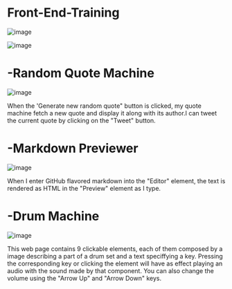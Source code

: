 # Front-End-Training
![image](https://user-images.githubusercontent.com/61989219/124346793-7b741480-dbe9-11eb-9b4f-37e91ae9195c.png)

![image](https://user-images.githubusercontent.com/61989219/124346819-a65e6880-dbe9-11eb-9048-0ca776555978.png)

# -Random Quote Machine
![image](https://user-images.githubusercontent.com/61989219/124346857-e291c900-dbe9-11eb-9a6d-79446805f504.png)

When the 'Generate new random quote" button is clicked, my quote machine fetch a new quote and display it along with its author.I can tweet the current quote by clicking on the "Tweet" button.

# -Markdown Previewer
![image](https://user-images.githubusercontent.com/61989219/124347277-6d73c300-dbec-11eb-980a-551763b27f65.png)

When I enter GitHub flavored markdown into the "Editor" element, the text is rendered as HTML in the "Preview" element as I type.

# -Drum Machine
![image](https://user-images.githubusercontent.com/61989219/124347265-5b922000-dbec-11eb-8f90-015ed317685b.png)

This web page contains 9 clickable elements, each of them composed by a image describing a part of a drum set and a text speciffying a key. Pressing the corresponding key or clicking the element will have as effect playing an audio with the sound made by that component. You can also change the volume using the "Arrow Up" and "Arrow Down" keys.
